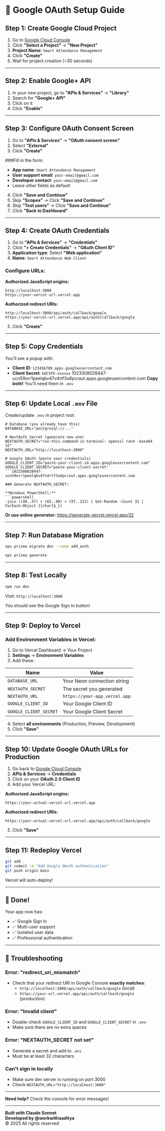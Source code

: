 # 🔐 Google OAuth Setup Guide

## Step 1: Create Google Cloud Project

1. Go to [Google Cloud Console](https://console.cloud.google.com/)
2. Click **"Select a Project"** → **"New Project"**
3. **Project Name**: `Smart Attendance Management`
4. Click **"Create"**
5. Wait for project creation (~30 seconds)

---

## Step 2: Enable Google+ API

1. In your new project, go to **"APIs & Services"** → **"Library"**
2. Search for **"Google+ API"**
3. Click on it
4. Click **"Enable"**

---

## Step 3: Configure OAuth Consent Screen

1. Go to **"APIs & Services"** → **"OAuth consent screen"**
2. Select **"External"**
3. Click **"Create"**

###Fill in the form:
- **App name**: `Smart Attendance Management`
- **User support email**: `your-email@gmail.com`
- **Developer contact**: `your-email@gmail.com`
- Leave other fields as default
4. Click **"Save and Continue"**
5. Skip **"Scopes"** → Click **"Save and Continue"**
6. Skip **"Test users"** → Click **"Save and Continue"**
7. Click **"Back to Dashboard"**

---

## Step 4: Create OAuth Credentials

1. Go to **"APIs & Services"** → **"Credentials"**
2. Click **"+ Create Credentials"** → **"OAuth Client ID"**
3. **Application type**: Select **"Web application"**
4. **Name**: `Smart Attendance Web Client`

### Configure URLs:

**Authorized JavaScript origins:**
```
http://localhost:3000
https://your-vercel-url.vercel.app
```

**Authorized redirect URIs:**
```
http://localhost:3000/api/auth/callback/google
https://your-vercel-url.vercel.app/api/auth/callback/google
```

5. Click **"Create"**

---

## Step 5: Copy Credentials

You'll see a popup with:
- **Client ID**: `123456789.apps.googleusercontent.com`
- **Client Secret**: `GOCSPX-xxxxxx`
1023308028447-ucn59orr1peelqbv47v4rtf3u6pcraut.apps.googleusercontent.com
**Copy both!** You'll need them in `.env`

---

## Step 6: Update Local `.env` File

Create/update `.env` in project root:

```env
# Database (you already have this)
DATABASE_URL="postgresql://..."

# NextAuth Secret (generate new one)
NEXTAUTH_SECRET="run-this-command-in-terminal: openssl rand -base64 32"
NEXTAUTH_URL="http://localhost:3000"

# Google OAuth (paste your credentials)
GOOGLE_CLIENT_ID="paste-your-client-id.apps.googleusercontent.com"
GOOGLE_CLIENT_SECRET="paste-your-client-secret"
```1023308028447-ucn59orr1peelqbv47v4rtf3u6pcraut.apps.googleusercontent.com

### Generate NEXTAUTH_SECRET:

**Windows PowerShell:**
```powershell
-join ((48..57) + (65..90) + (97..122) | Get-Random -Count 32 | ForEach-Object {[char]$_})
```

**Or use online generator:**
https://generate-secret.vercel.app/32

---

## Step 7: Run Database Migration

```bash
npx prisma migrate dev --name add_auth

npx prisma generate
```

---

## Step 8: Test Locally

```bash
npm run dev
```

Visit: `http://localhost:3000`

You should see the Google Sign In button!

---

## Step 9: Deploy to Vercel

### Add Environment Variables in Vercel:

1. Go to Vercel Dashboard → Your Project
2. **Settings** → **Environment Variables**
3. Add these:

| Name | Value |
|------|-------|
| `DATABASE_URL` | Your Neon connection string |
| `NEXTAUTH_SECRET` | The secret you generated |
| `NEXTAUTH_URL` | `https://your-app.vercel.app` |
| `GOOGLE_CLIENT_ID` | Your Google Client ID |
| `GOOGLE_CLIENT_SECRET` | Your Google Client Secret |

4. Select **all environments** (Production, Preview, Development)
5. Click **"Save"**

---

## Step 10: Update Google OAuth URLs for Production

1. Go back to [Google Cloud Console](https://console.cloud.google.com/)
2. **APIs & Services** → **Credentials**
3. Click on your **OAuth 2.0 Client ID**
4. Add your Vercel URL:

**Authorized JavaScript origins:**
```
https://your-actual-vercel-url.vercel.app
```

**Authorized redirect URIs:**
```
https://your-actual-vercel-url.vercel.app/api/auth/callback/google
```

5. Click **"Save"**

---

## Step 11: Redeploy Vercel

```bash
git add .
git commit -m "Add Google OAuth authentication"
git push origin main
```

Vercel will auto-deploy!

---

## 🎉 Done!

Your app now has:
- ✅ Google Sign In
- ✅ Multi-user support
- ✅ Isolated user data
- ✅ Professional authentication

---

## 🐛 Troubleshooting

### Error: "redirect_uri_mismatch"
- Check that your redirect URI in Google Console **exactly matches**:
  - `http://localhost:3000/api/auth/callback/google` (local)
  - `https://your-url.vercel.app/api/auth/callback/google` (production)

### Error: "Invalid client"
- Double-check `GOOGLE_CLIENT_ID` and `GOOGLE_CLIENT_SECRET` in `.env`
- Make sure there are no extra spaces

### Error: "NEXTAUTH_SECRET not set"
- Generate a secret and add to `.env`
- Must be at least 32 characters

### Can't sign in locally
- Make sure dev server is running on port 3000
- Check `NEXTAUTH_URL="http://localhost:3000"`

---

**Need help?** Check the console for error messages!

---

**Built with Claude Sonnet**  
**Developed by @workwithaaditya**  
© 2025 All rights reserved
